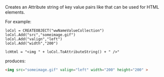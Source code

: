 ﻿Creates an Attribute string of key value pairs like that can be used for HTML elements. For example:```foxproloCol = CREATEOBJECT("wwNameValueCollection")loCol.Add("src","someimage.gif")loCol.Add("valign","left")loCol.Add("width","200")lcHtml = "<img " + loCol.ToAttributeString() + " />"```produces:```html<img src="someimage.gif" valign="left" width="200" height="200" >```